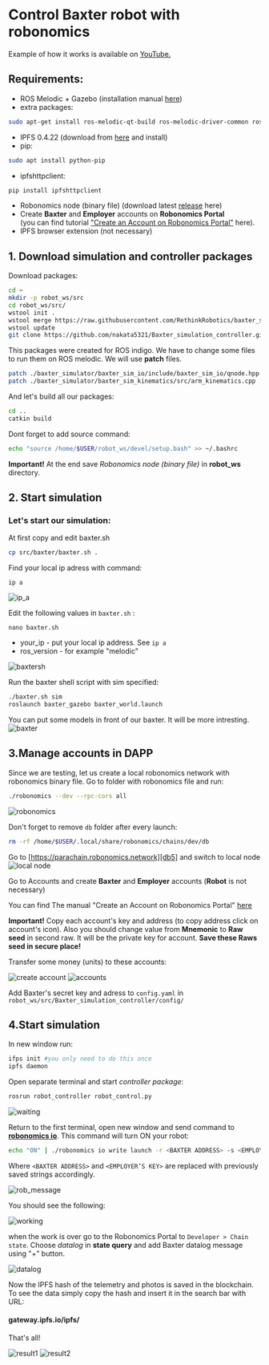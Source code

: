# Control Baxter robot with robonomics

Example of how it works is available on [YouTube.][db1]

## Requirements:

 - ROS Melodic + Gazebo (installation manual [here][db2])  
 - extra packages:
```sh
sudo apt-get install ros-melodic-qt-build ros-melodic-driver-common ros-melodic-gazebo-ros-control ros-melodic-gazebo-ros-pkgs ros-melodic-ros-control ros-melodic-control-toolbox ros-melodic-realtime-tools ros-melodic-ros-controllers ros-melodic-xacro python-wstool ros-melodic-tf-conversions ros-melodic-kdl-parser python-wstool python-catkin-tools qt4-default
```
- IPFS 0.4.22 (download from [here][db3] and install)
- pip:
```sh
sudo apt install python-pip
```

- ipfshttpclient:
```sh
pip install ipfshttpclient
```
 - Robonomics node (binary file) (download latest [release][db4] here)
 - Create __Baxter__ and __Employer__ accounts  on **Robonomics Portal**  
 (you can find tutorial ["Create an Account on Robonomics Portal"][db8] here).
 - IPFS browser extension (not necessary)

## 1. Download simulation and controller packages
Download packages:
```sh
cd ~
mkdir -p robot_ws/src
cd robot_ws/src/
wstool init .
wstool merge https://raw.githubusercontent.com/RethinkRobotics/baxter_simulator/master/baxter_simulator.rosinstall
wstool update
git clone https://github.com/nakata5321/Baxter_simulation_controller.git
```
This packages were created for ROS indigo. We have to change some files to run them on ROS melodic.
We will use **patch** files.
```sh
patch ./baxter_simulator/baxter_sim_io/include/baxter_sim_io/qnode.hpp ./Baxter_simulation_controller/patch/qnode_patch
patch ./baxter_simulator/baxter_sim_kinematics/src/arm_kinematics.cpp ./Baxter_simulation_controller/patch/arm_patch
```
And let's build  all our packages:
```sh
cd ..
catkin build
```
Dont forget to add source command:
```sh
echo "source /home/$USER/robot_ws/devel/setup.bash" >> ~/.bashrc
```  
__Important!__ At the end save *Robonomics node (binary file)* in **robot_ws** directory.

## 2. Start simulation
### Let's start our simulation:
At first copy and edit baxter.sh
```sh
cp src/baxter/baxter.sh .
```
Find your local ip adress with command:
```
ip a
```
![ip_a][im14]

Edit the following values in `baxter.sh` :
```
nano baxter.sh
```

- your_ip - put your local ip address. See `ip a`
- ros_version - for example "melodic"

![baxtersh][im15]

Run the baxter shell script with sim specified:
```sh
./baxter.sh sim
roslaunch baxter_gazebo baxter_world.launch
```
You can put some models in front of our baxter. It will be more intresting.
![baxter][im2]

## 3.Manage accounts in DAPP

Since we are testing, let us create a local robonomics network with robonomics binary file. Go to folder with robonomics file and run:
```sh
./robonomics --dev --rpc-cors all
```
![robonomics][im3]

Don't forget to remove `db` folder after every launch:
```sh
rm -rf /home/$USER/.local/share/robonomics/chains/dev/db
```

Go to [https://parachain.robonomics.network][db5] and switch to local node
![local node][im4]

Go to Accounts and create __Baxter__ and __Employer__ accounts (__Robot__ is not necessary)

You can find The manual "Create an Account on Robonomics Portal" [here][db8]

__Important!__ Copy each account's key and address (to copy address click on account's icon). Also you should change value from **Mnemonic** to **Raw seed** in second raw. It will be the private key for account. **Save these Raws seed in secure place!**          

Transfer some money (units) to these accounts:

![create account][im5]
![accounts][im6]

Add Baxter's secret key and adress to `config.yaml` in `robot_ws/src/Baxter_simulation_controller/config/`

## 4.Start simulation

In new window run:
```sh
ifps init #you only need to do this once
ipfs daemon
```
Open separate terminal and start *controller package*:
```sh
rosrun robot_controller robot_control.py
```
![waiting][im7]

Return to the first terminal, open new window and send command to [**robonomics io**][db6]. This command will turn ON your robot:
```sh
echo "ON" | ./robonomics io write launch -r <BAXTER ADDRESS> -s <EMPLOYER’S KEY>
```
Where `<BAXTER ADDRESS>`  and `<EMPLOYER’S KEY>` are replaced with previously saved strings accordingly.

![rob_message][im8]

You should see the following:

![working][im9]

when the work is over go to the Robonomics Portal to `Developer > Chain state`. Choose *datalog* in **state query** and add Baxter datalog message using "+" button.

![datalog][im10]

Now the IPFS hash of the telemetry and photos is saved in the blockchain. To see the data simply copy the hash and insert it in the search bar with URL:  
#### gateway.ipfs.io/ipfs/<put your hash here>



That's all!

![result1][im12]
![result2][im13]

[db1]: <https://youtu.be/2AQGFVzkGdg>
[db2]: <http://wiki.ros.org/melodic/Installation>
[db3]: <https://dist.ipfs.io/go-ipfs/v0.4.22/go-ipfs_v0.4.22_linux-386.tar.gz>
[db4]: <https://github.com/airalab/robonomics/releases>
[im1]: <https://github.com/nakata5321/Baxter_simulation_controller/blob/master/docs/images/empty_world.jpg>
[im2]: <https://github.com/nakata5321/Baxter_simulation_controller/blob/master/docs/images/baxter_simulation.jpg>
[im3]: <https://github.com/nakata5321/Baxter_simulation_controller/blob/master/docs/images/robonomics.jpg>
[db5]: <https://parachain.robonomics.network>
[im4]: <https://github.com/nakata5321/Baxter_simulation_controller/blob/master/docs/images/local_node.jpg>
[im5]: <https://github.com/nakata5321/Baxter_simulation_controller/blob/master/docs/images/create_account.jpg>
[im6]: <https://github.com/nakata5321/Baxter_simulation_controller/blob/master/docs/images/accounts.jpg>
[im7]: <https://github.com/nakata5321/Baxter_simulation_controller/blob/master/docs/images/waiting.jpg>
[db6]: <https://wiki.robonomics.network/docs/rio-overview/>
[im8]: <https://github.com/nakata5321/Baxter_simulation_controller/blob/master/docs/images/rob_message.jpg>
[im9]: <https://github.com/nakata5321/Baxter_simulation_controller/blob/master/docs/images/working.jpg>
[im10]: <https://github.com/nakata5321/Baxter_simulation_controller/blob/master/docs/images/datalog.jpg>
[im11]: <https://github.com/nakata5321/Baxter_simulation_controller/blob/master/docs/images/ipfs.jpg>
[im12]: <https://github.com/nakata5321/Baxter_simulation_controller/blob/master/docs/images/result1.jpg>
[im13]: <https://github.com/nakata5321/Baxter_simulation_controller/blob/master/docs/images/result2.jpg>
[im14]: <https://github.com/nakata5321/Baxter_simulation_controller/blob/master/docs/images/ip_a.png>
[im15]: <https://github.com/nakata5321/Baxter_simulation_controller/blob/master/docs/images/baxter_sh.jpg>
[db8]: <https://wiki.robonomics.network/docs/create-account-in-dapp/>
